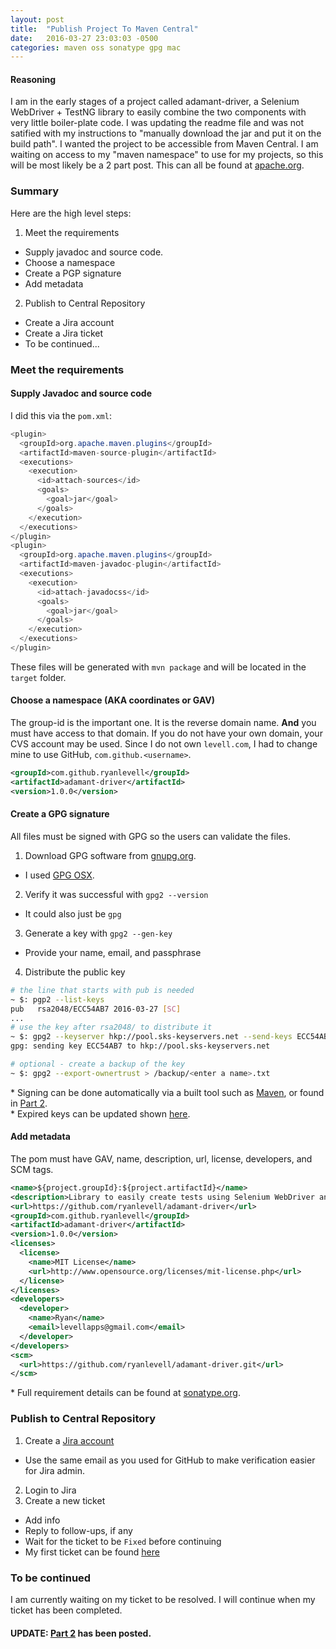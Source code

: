 ```yaml
---
layout: post
title:  "Publish Project To Maven Central"
date:   2016-03-27 23:03:03 -0500
categories: maven oss sonatype gpg mac
---
```


#### Reasoning
I am in the early stages of a project called adamant-driver, a Selenium WebDriver + TestNG library to easily combine the two components with very little boiler-plate code. I was updating the readme file and was not satified with my instructions to "manually download the jar and put it on the build path". I wanted the project to be accessible from Maven Central. I am waiting on access to my "maven namespace" to use for my projects, so this will be most likely be a 2 part post. This can all be found at [apache.org](https://maven.apache.org/guides/mini/guide-central-repository-upload.html).

### Summary
Here are the high level steps:

1. Meet the requirements
 * Supply javadoc and source code.
 * Choose a namespace
 * Create a PGP signature
 * Add metadata
2. Publish to Central Repository
 * Create a Jira account
 * Create a Jira ticket
 * To be continued...

### Meet the requirements

#### Supply Javadoc and source code
I did this via the `pom.xml`:

```java
<plugin>
  <groupId>org.apache.maven.plugins</groupId>
  <artifactId>maven-source-plugin</artifactId>
  <executions>
    <execution>
      <id>attach-sources</id>
      <goals>
        <goal>jar</goal>
      </goals>
    </execution>
  </executions>
</plugin>
<plugin>
  <groupId>org.apache.maven.plugins</groupId>
  <artifactId>maven-javadoc-plugin</artifactId>
  <executions>
    <execution>
      <id>attach-javadocss</id>
      <goals>
        <goal>jar</goal>
      </goals>
    </execution>
  </executions>
</plugin>
```
These files will be generated with ```mvn package``` and will be located in the ```target``` folder.

#### Choose a namespace (AKA coordinates or GAV)
The group-id is the important one. It is the reverse domain name. **And** you must have access to that domain. If you do not have your own domain, your CVS account may be used. Since I do not own ```levell.com```, I had to change mine to use GitHub, ```com.github.<username>```.

```xml
<groupId>com.github.ryanlevell</groupId>
<artifactId>adamant-driver</artifactId>
<version>1.0.0</version>
```

#### Create a GPG signature
All files must be signed with GPG so the users can validate the files.

1. Download GPG software from [gnupg.org](https://www.gnupg.org/download/).
 * I used [GPG OSX](https://sourceforge.net/p/gpgosx/docu/Download/).
2. Verify it was successful with ```gpg2 --version```
 * It could also just be ```gpg```
3. Generate a key with ```gpg2 --gen-key```
 * Provide your name, email, and passphrase
4. Distribute the public key

```bash
# the line that starts with pub is needed
~ $: pgp2 --list-keys
pub   rsa2048/ECC54AB7 2016-03-27 [SC]
...
# use the key after rsa2048/ to distribute it
~ $: gpg2 --keyserver hkp://pool.sks-keyservers.net --send-keys ECC54AB7
gpg: sending key ECC54AB7 to hkp://pool.sks-keyservers.net

# optional - create a backup of the key
~ $: gpg2 --export-ownertrust > /backup/<enter a name>.txt
```

\* Signing can be done automatically via a built tool such as [Maven](http://central.sonatype.org/pages/apache-maven.html), or found in [Part 2](http://ryanlevell.github.io/maven/oss/sonatype/gpg/mac/2016/03/30/upload-maven-central-part2.html).  
\* Expired keys can be updated shown [here](http://central.sonatype.org/pages/working-with-pgp-signatures.html#dealing-with-expired-keys).

#### Add metadata
The pom must have GAV, name, description, url, license, developers, and SCM tags.

```xml
<name>${project.groupId}:${project.artifactId}</name>
<description>Library to easily create tests using Selenium WebDriver and TestNG.</description>
<url>https://github.com/ryanlevell/adamant-driver</url>
<groupId>com.github.ryanlevell</groupId>
<artifactId>adamant-driver</artifactId>
<version>1.0.0</version>
<licenses>
  <license>
    <name>MIT License</name>
    <url>http://www.opensource.org/licenses/mit-license.php</url>
  </license>
</licenses>
<developers>
  <developer>
    <name>Ryan</name>
    <email>levellapps@gmail.com</email>
  </developer>
</developers>
<scm>
  <url>https://github.com/ryanlevell/adamant-driver.git</url>
</scm>
```

\* Full requirement details can be found at [sonatype.org](http://central.sonatype.org/pages/requirements.html).  

### Publish to Central Repository

1. Create a [Jira account](issues.sonatype.org)
 * Use the same email as you used for GitHub to make verification easier for Jira admin.
2. Login to Jira
3. Create a new ticket
 * Add info
 * Reply to follow-ups, if any
 * Wait for the ticket to be ```Fixed``` before continuing
 * My first ticket can be found [here](https://issues.sonatype.org/browse/OSSRH-21458)

### To be continued
I am currently waiting on my ticket to be resolved. I will continue when my ticket has been completed.

#### UPDATE: [Part 2](http://ryanlevell.github.io/maven/oss/sonatype/gpg/mac/2016/03/30/upload-maven-central-part2.html) has been posted.
